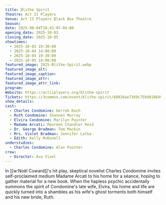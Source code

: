 ```yaml
---
title: Blithe Spirit
Theatre: Act II Players
Venue: Act II Players Black Box Theatre
Season: 
date: 2025-08-04T18:43:07-04:00
opening_date: 2025-10-03
closing_date: 2025-10-05
showtimes:
  - 2025-10-03 19:30:00
  - 2025-10-04 14:00:00
  - 2025-10-04 19:30:00
  - 2025-10-05 14:00:00
featured_image: 2025-Blithe-Spirit.webp
featured_image_alt: 
featured_image_caption: 
featured_image_attr: 
featured_image_attr_link: 
program:
Website: https://actiiplayers.org/blithe-spirit
Tickets: https://3common.com/event/blithe-spirit/68926ae7369c759d01864913
show_details: 
cast:
  - Charles Condomine: Derrek Koch
  - Ruth Condomine: Shannen Murray
  - Elvira Condomine: Marilyn Painter
  - Madame Arcati: Maureen Chandler Reid
  - Dr. George Bradman: Tom Mackin
  - Mrs. Violet Bradman: Jennifer Latka
  - Edith: Kelly McDonell
understudies:
  - Charles Condomine: Alan Painter
crew:
  - Director: Ava Fixel
---
```

In [[w:Noël Coward]]'s hit play, skeptical novelist Charles Condomine invites self-proclaimed medium Madame Arcati to his home for a séance, hoping to gather material for a new book. When the hapless psychic accidentally summons the spirit of Condomine's late wife, Elvira, his home and life are quickly turned into a shambles as his wife's ghost torments both himself and his new bride, Ruth.